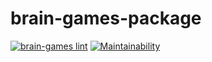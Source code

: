 # brain-games-package

[![brain-games lint](https://github.com/RamilAlbakov/frontend-project-lvl1/workflows/brain-games%20lint/badge.svg)](https://github.com/RamilAlbakov/frontend-project-lvl1/actions)
[![Maintainability](https://api.codeclimate.com/v1/badges/a99a88d28ad37a79dbf6/maintainability)](https://codeclimate.com/github/codeclimate/codeclimate/maintainability)
